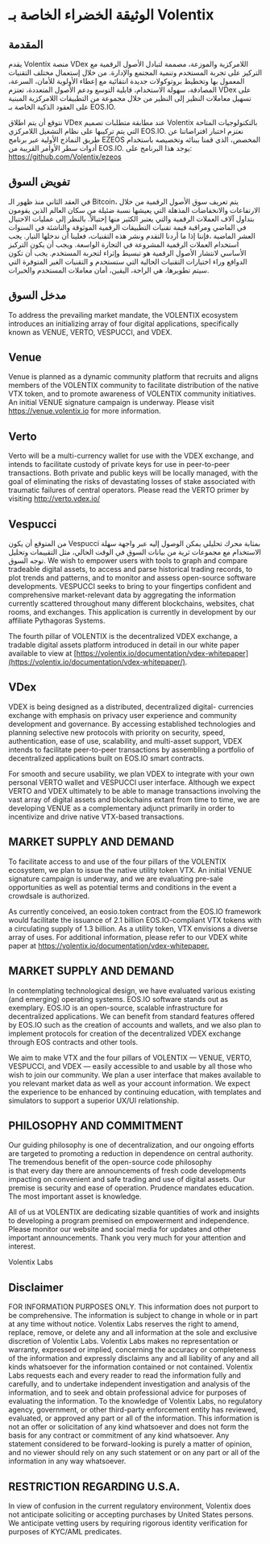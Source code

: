 # الوثيقة الخضراء الخاصة بـ Volentix

## المقدمة

يقدم Volentix منصة VDex اللامركزية والموزعة، مصممة لتبادل الأصول الرقمية مع التركيز على تجربة المستخدم وتنمية المجتمع والإدارة. من خلال إستعمال مختلف التقنيات المعمول بها وتخطيط بروتوكولات جديدة انتقائية مع إعطاء الأولوية للأمان، السرعة، المصادقة، سهولة الاستخدام، قابلية التوسع ودعم الأصول المتعددة، تعتزم VDex على تسهيل معاملات النظير إلى النظير من خلال مجموعة من التطبيقات اللامركزية المبنية على العقود الذكية الخاصة بـ EOS.IO.

نتوقع أن يتم اطلاق VDex عند مطابقة متطلبات تصميم Volentix بالتكنولوجيات المتاحة التي يتم تركيبها على نظام التشغيل اللامركزي EOS.IO. نعتزم اختبار افتراضاتنا عن طريق النماذج الأولية عبر برنامج EZEOS المخصص، الذي قمنا ببنائه وتخصيصه باستخدام أدوات سطر الأوامر القريبة من EOS.IO. يوجد هذا البرنامج على: https://github.com/Volentix/ezeos

## تفويض السوق

في العقد الثاني منذ ظهور الـ Bitcoin، يتم تعريف سوق الأصول الرقمية من خلال الارتفاعات والانخفاضات المذهلة التي يعيشها نسبة ضئيلة من سكان العالم الذين يقومون بتداول آلاف العملات الرقمية والتي يعتبر الكثير منها إحتيالاً. بالنظر إلى عمليات الاحتيال في الماضي ومراقبة قيمة تقنيات التطبيقات الرقمية الموثوقة والناشئة في السنوات العشر الماضية ،فإننا إذا ما أردنا التقدم ونشر هذه التقنيات، فعلينا أن ندخلها التيار. يجب استخدام العملات الرقمية المشروعة في التجارة الواسعة. ويجب أن يكون التركيز الأساسي لانتشار الأصول الرقمية هو تبسيط وإثراء لتجربة المستخدم. يجب أن تكون الدوافع وراء اختيارات التقنيات الحالية التي ستستخدم و التقنيات الغير المتوفرة التي سيتم تطويرها، هي الراحة، اليقين، أمان معاملات المستخدم والخبرات.

## مدخل السوق

To address the prevailing market mandate, the VOLENTIX ecosystem introduces an initializing array of four digital applications, specifically known as VENUE, VERTO, VESPUCCI, and VDEX.

## Venue

Venue is planned as a dynamic community platform that recruits and aligns members of the VOLENTIX community to facilitate distribution of the native VTX token, and to promote awareness of VOLENTIX community initiatives. An initial VENUE signature campaign is underway. Please visit <https://venue.volentix.io> for more information.

## Verto

Verto will be a multi-currency wallet for use with the VDEX exchange, and intends to facilitate custody of private keys for use in peer-to-peer transactions. Both private and public keys will be locally managed, with the goal of eliminating the risks of devastating losses of stake associated with traumatic failures of central operators. Please read the VERTO primer by visiting <http://verto.vdex.io/>

## Vespucci

من المتوقع أن يكون Vespucci بمثابة محرك تحليلي يمكن الوصول إليه عبر واجهة سهلة الاستخدام مع مجموعات ثرية من بيانات السوق في الوقت الحالي، مثل التقييمات وتحليل توجه السوق. We wish to empower users with tools to graph and compare tradeable digital assets, to access and parse historical trading records, to plot trends and patterns, and to monitor and assess open-source software developments. VESPUCCI seeks to bring to your fingertips confident and comprehensive market-relevant data by aggregating the information currently scattered throughout many different blockchains, websites, chat rooms, and exchanges. This application is currently in development by our affiliate Pythagoras Systems.

The fourth pillar of VOLENTIX is the decentralized VDEX exchange, a tradable digital assets platform introduced in detail in our white paper available to view at [https://volentix.io/documentation/vdex-whitepaper](https://volentix.io/documentation/vdex-whitepaper/).

## VDex

VDEX is being designed as a distributed, decentralized digital- currencies exchange with emphasis on privacy user experience and community development and governance. By accessing established technologies and planning selective new protocols with priority on security, speed, authentication, ease of use, scalability, and multi-asset support, VDEX intends to facilitate peer-to-peer transactions by assembling a portfolio of decentralized applications built on EOS.IO smart contracts.

For smooth and secure usability, we plan VDEX to integrate with your own personal VERTO wallet and VESPUCCI user interface. Although we expect VERTO and VDEX ultimately to be able to manage transactions involving the vast array of digital assets and blockchains extant from time to time, we are developing VENUE as a complementary adjunct primarily in order to incentivize and drive native VTX-based transactions.

## MARKET SUPPLY AND DEMAND

To facilitate access to and use of the four pillars of the VOLENTIX ecosystem, we plan to issue the native utility token VTX. An initial VENUE signature campaign is underway, and we are evaluating pre-sale opportunities as well as potential terms and conditions in the event a crowdsale is authorized.

As currently conceived, an eosio.token contract from the EOS.IO framework would facilitate the issuance of 2.1 billion EOS.IO-compliant VTX tokens with a circulating supply of 1.3 billion. As a utility token, VTX envisions a diverse array of uses. For additional information, please refer to our VDEX white paper at <https://volentix.io/documentation/vdex-whitepaper.>

## MARKET SUPPLY AND DEMAND

In contemplating technological design, we have evaluated various existing (and emerging) operating systems. EOS.IO software stands out as exemplary. EOS.IO is an open-source, scalable infrastructure for decentralized applications. We can benefit from standard features offered by EOS.IO such as the creation of accounts and wallets, and we also plan to implement protocols for creation of the decentralized VDEX exchange through EOS contracts and other tools.

We aim to make VTX and the four pillars of VOLENTIX — VENUE, VERTO, VESPUCCI, and VDEX — easily accessible to and usable by all those who wish to join our community. We plan a user interface that makes available to you relevant market data as well as your account information. We expect the experience to be enhanced by continuing education, with templates and simulators to support a superior UX/UI relationship.

## PHILOSOPHY AND COMMITMENT

Our guiding philosophy is one of decentralization, and our ongoing efforts are targeted to promoting a reduction in dependence on central authority. The tremendous benefit of the open-source code philosophy  
is that every day there are announcements of fresh code developments impacting on convenient and safe trading and use of digital assets. Our premise is security and ease of operation. Prudence mandates education. The most important asset is knowledge.

All of us at VOLENTIX are dedicating sizable quantities of work and insights to developing a program premised on empowerment and independence. Please monitor our website and social media for updates and other important announcements. Thank you very much for your attention and interest.

Volentix Labs

## Disclaimer

FOR INFORMATION PURPOSES ONLY. This information does not purport to be comprehensive. The information is subject to change in whole or in part at any time without notice. Volentix Labs reserves the right to amend, replace, remove, or delete any and all information at the sole and exclusive discretion of Volentix Labs. Volentix Labs makes no representation or warranty, expressed or implied, concerning the accuracy or completeness of the information and expressly disclaims any and all liability of any and all kinds whatsoever for the information contained or not contained. Volentix Labs requests each and every reader to read the information fully and carefully, and to undertake independent investigation and analysis of the information, and to seek and obtain professional advice for purposes of evaluating the information. To the knowledge of Volentix Labs, no regulatory agency, government, or other third-party enforcement entity has reviewed, evaluated, or approved any part or all of the information. This information is not an offer or solicitation of any kind whatsoever and does not form the basis for any contract or commitment of any kind whatsoever. Any statement considered to be forward-looking is purely a matter of opinion, and no viewer should rely on any such statement or on any part or all of the information in any way whatsoever.

## RESTRICTION REGARDING U.S.A.

In view of confusion in the current regulatory environment, Volentix does not anticipate soliciting or accepting purchases by United States persons. We anticipate vetting users by requiring rigorous identity verification for purposes of KYC/AML predicates.